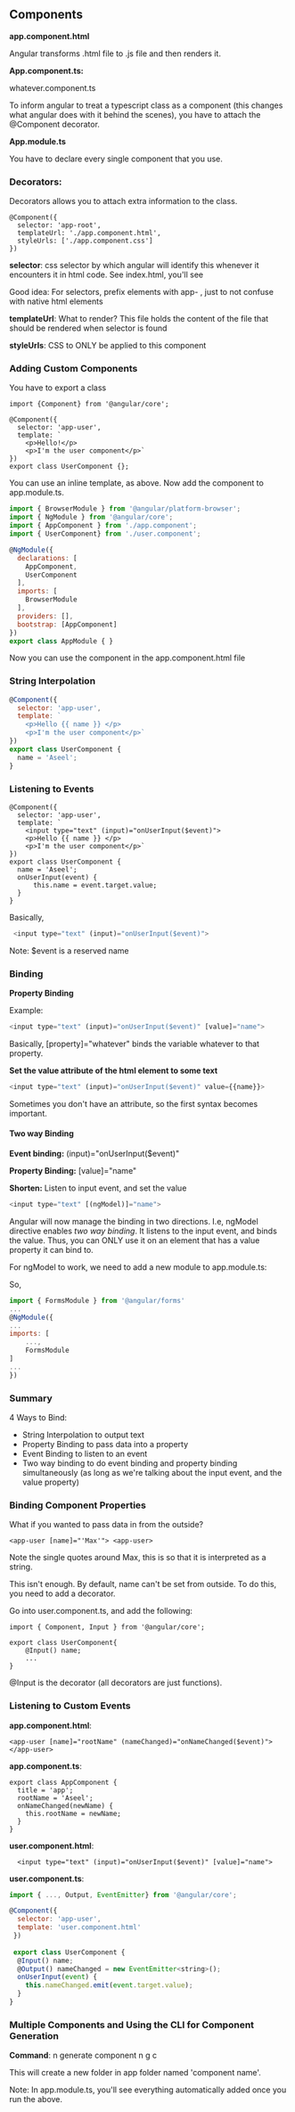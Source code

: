 ## Components

**app.component.html**

Angular transforms .html file to .js file and then renders it.


**App.component.ts:**

whatever.component.ts

To inform angular to treat a typescript class as a component (this changes what angular does with it behind the scenes), you have to attach the @Component decorator. 

**App.module.ts**

You have to declare every single component that you use. 


### Decorators:

Decorators allows you to attach extra information to the class.

```javacript
@Component({
  selector: 'app-root',
  templateUrl: './app.component.html',
  styleUrls: ['./app.component.css']
})
```


**selector**: css selector by which angular will identify this whenever it encounters it in html code. See index.html, you'll see <app-root></app-root>

Good idea: For selectors, prefix elements with app- , just to not confuse with native html elements


**templateUrl**: What to render? This file holds the content of the file that should be rendered when selector is found


**styleUrls**: CSS to ONLY be applied to this component




### Adding Custom Components

You have to export a class

```javacript
import {Component} from '@angular/core';

@Component({
  selector: 'app-user',
  template: `
    <p>Hello!</p>
    <p>I'm the user component</p>`
})
export class UserComponent {};
```

You can use an inline template, as above. Now add the component to app.module.ts.

```javascript
import { BrowserModule } from '@angular/platform-browser';
import { NgModule } from '@angular/core';
import { AppComponent } from './app.component';
import { UserComponent} from './user.component';

@NgModule({
  declarations: [
    AppComponent,
    UserComponent
  ],
  imports: [
    BrowserModule
  ],
  providers: [],
  bootstrap: [AppComponent]
})
export class AppModule { }
```

Now you can use the component in the app.component.html file

### String Interpolation

```javascript
@Component({
  selector: 'app-user',
  template: `
    <p>Hello {{ name }} </p>
    <p>I'm the user component</p>`
})
export class UserComponent {
  name = 'Aseel';
}
```

### Listening to Events

```javacript
@Component({
  selector: 'app-user',
  template: `
    <input type="text" (input)="onUserInput($event)">
    <p>Hello {{ name }} </p>
    <p>I'm the user component</p>`
})
export class UserComponent {
  name = 'Aseel';
  onUserInput(event) {
      this.name = event.target.value;
  }
}
```

Basically,
```javascript
 <input type="text" (input)="onUserInput($event)">
```

Note: $event is a reserved name

### Binding

**Property Binding**

Example: 

```javascript
<input type="text" (input)="onUserInput($event)" [value]="name">
```

Basically,
[property]="whatever" binds the variable whatever to that property.

**Set the value attribute of the html element to some text**

```javascript
<input type="text" (input)="onUserInput($event)" value={{name}}>
```

Sometimes you don't have an attribute, so the first syntax becomes important.

#### Two way Binding

**Event binding:** (input)="onUserInput($event)"

**Property Binding:** [value]="name"

**Shorten:** 
Listen to input event, and set the value
```javascript
<input type="text" [(ngModel)]="name">
```

Angular will now manage the binding in two directions. I.e, ngModel directive enables *two way binding*. It listens to the input event, and binds the value. Thus,
you can ONLY use it on an element that has a value property it can bind to.

For ngModel to work, we need to add a new module to app.module.ts:

So,

```javascript
import { FormsModule } from '@angular/forms'
...
@NgModule({
...
imports: [
	...,
	FormsModule
]
...
})
```


### Summary

4 Ways to Bind:

* String Interpolation to output text
* Property Binding to pass data into a property
* Event Binding to listen to an event
* Two way binding to do event binding and property binding simultaneously (as long as we're talking about  the input event, and the value property)


### Binding Component Properties

What if you wanted to pass data in from the outside? 

```
<app-user [name]="'Max'"> <app-user>
```

Note the single quotes around Max, this is so that it is interpreted as a string. 

This isn't enough. By default, name can't be set from outside. To do this, you need to add a decorator.

Go into user.component.ts, and add the following:

```
import { Component, Input } from '@angular/core';

export class UserComponent{
	@Input() name;
	...
}
```

@Input is the decorator (all decorators are just functions). 

### Listening to Custom Events

**app.component.html**:

```
<app-user [name]="rootName" (nameChanged)="onNameChanged($event)"></app-user>
```

**app.component.ts**:

```
export class AppComponent {
  title = 'app';
  rootName = 'Aseel';
  onNameChanged(newName) {
    this.rootName = newName;
  }
}
```

**user.component.html**:

```
  <input type="text" (input)="onUserInput($event)" [value]="name">
```
  
**user.component.ts**:

```javascript
import { ..., Output, EventEmitter} from '@angular/core';

@Component({
  selector: 'app-user',
  template: 'user.component.html'
 })
 
 export class UserComponent {
  @Input() name;
  @Output() nameChanged = new EventEmitter<string>();
  onUserInput(event) {
    this.nameChanged.emit(event.target.value);
  }
}
```


### Multiple Components and Using the CLI for Component Generation

**Command**:
n generate component <component name>
n g c <component name>

This will create a new folder in app folder named 'component name'.

Note: In app.module.ts, you'll see everything automatically added once you run the above.

